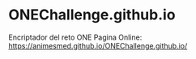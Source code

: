 # ONEChallenge.github.io
Encriptador del reto ONE
Pagina Online: https://animesmed.github.io/ONEChallenge.github.io/
